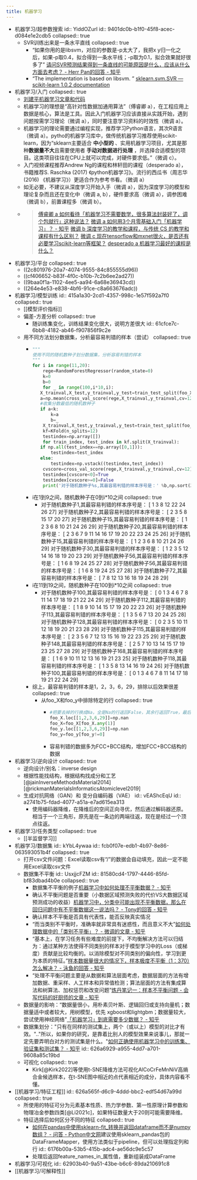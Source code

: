 ```yaml
---
title: 机器学习
---
```


- 机器学习/超参数搜索
  id:: YiddOZurl
  id:: 9401dc0b-b1f0-45f8-acec-d084e1e2cdb5
  collapsed:: true
	- SVR训练出来是一条水平直线
	  collapsed:: true
		- “如果你用的是libsvm，对应的参数是-p太大了，我把x y归一化之后，如果-p取0.4，拟合得到一条水平线；-p取为0.1，拟合效果就好很多了” [请问SVR预测结果得到一条直线的可能原因是什么，应该从什么方面去考虑？ - Herr Pan的回答 - 知乎](https://www.zhihu.com/question/46666133/answer/1607072357)
		- “The implementation is based on libsvm. ” [sklearn.svm.SVR — scikit-learn 1.0.2 documentation](https://scikit-learn.org/stable/modules/generated/sklearn.svm.SVR.html#sklearn.svm.SVR)
- 机器学习/入门
  collapsed:: true
	- [刘建平机器学习文章和代码](https://github.com/ljpzzz/machinelearning)
	- 机器学习的理想是“高针对性数据加通用算法”（傅睿卿 a），在工程应用上数据是核心，算法是工具。因此入门机器学习应该直接从实践开始，遇到问题按需学习理论（微调 a），同时要注意学习资料的时效性（微调 a）。
	- 机器学习的理论需要通过编程实现，推荐学习Python语言，其次R语言（微调 a）。pytho的机器学习库中，做传统机器学习推荐使用scikit-learn，因为“sklearn主要适合 **中小型的** 、实用机器学习项目，尤其是那种**数据量不大**且需要使用者 **手动对数据进行处理** ，并选择合适模型的项目。这类项目往往在CPU上就可以完成，对硬件要求低。”（微调 c）。
	- 入门视频课程推荐Andrew Ng的课程和林轩田的课程（desperado a），书籍推荐S. Raschka (2017) 《python机器学习》。流行的西瓜书（周志华 (2016) 《机器学习》）更适合作为参考书看。（微调 a）
	- 如无必要，不建议从深度学习开始入手（微调 a），因为深度学习的模型和理论复杂而且还在变化中（微调 a, b），硬件要求高（微调 a），调参困难（微调 b），前置课程多（微调 b）。
	- > [傅睿卿 a 如何看待「机器学习不需要数学，很多算法封装好了，调个包就行」这种说法？](https://www.zhihu.com/question/60064269/answer/172522358)
	  [微调 a 如何用3个月零基础入门「机器学习」？ - 知乎](https://zhuanlan.zhihu.com/p/29704017)
	  [微调 b 深度学习的教学和课程，与传统 CS 的教学和课程有什么区别？](https://www.zhihu.com/question/63883727/answer/225499427)
	  [微调 c 现在tensorflow和mxnet很火，是否还有必要学习scikit-learn等框架？](https://www.zhihu.com/question/53740695/answer/284428668)
	  [desperado a 机器学习最好的课程是什么？](https://www.zhihu.com/question/37031588/answer/71271829)
- 机器学习/平台
  collapsed:: true
	- ((2c801976-20a7-4074-9555-84c855555d96))
	- ((cf406652-b83f-4f0c-b10b-7c2b6ee2ad27))
	- ((9baa0f1a-1102-4ee5-aa94-6a68e36943cd))
	- ((264e4e53-e838-4bf6-91ce-c8a663676adc))
- 机器学习/模型训练
  id:: 415a1a30-2cd1-4357-998c-1e57f592a7f0
  collapsed:: true
	- [[模型评价指标]]
	- 偏差-方差分析
	  collapsed:: true
		- 随训练集变化，训练结果变化很大，说明方差很大
		  id:: 61cfce7c-6bb8-4182-ab46-f907856f9c2e
	- 用不同方法划分数据集，分析最容易判错的样本（尝试）
	  collapsed:: true
		- ``` python
		  """
		  使用不同的随机数种子划分数据集，分析容易判错的样本
		  """
		  for i in range(11,20):
		      rege=RandomForestRegressor(random_state=0)
		      k=0
		      b=0
		      for _ in range(100,i*10,i):
		     X_trainval,X_test,y_trainval,y_test=train_test_split(foo_X,foo_y,test_size=0.2,random_state=_)
		     a=np.mean(cross_val_score(rege,X_trainval,y_trainval,cv=12))
		     #收集分数最低的随机数种子
		     if a<k:
		         k=a
		         b=_
		      X_trainval,X_test,y_trainval,y_test=train_test_split(foo_X,foo_y,test_size=0.2,random_state=b)
		      kf=KFold(n_splits=12)
		      testindex=np.array([])
		      for train_index, test_index in kf.split(X_trainval):
		     if np.all(test_index==np.array([0,1])):
		         testindex=test_index
		     else:
		         testindex=np.vstack((testindex,test_index))
		      cvscore=cross_val_score(rege,X_trainval,y_trainval,cv=12)
		      testindex[cvscore<0]=True
		      testindex[cvscore>=0]=False
		      print('对于随机数种子%s,其最容易判错的样本序号是：' %b,np.sort(X_trainval[np.array(testindex[testindex>-1],dtype=bool)].index))
		  
		  ```
		- i在1到9之间，随机数种子在0到i*10之间
		  collapsed:: true
			- 对于随机数种子1,其最容易判错的样本序号是： [ 1  3  8 12 22 24 26 27]
			  对于随机数种子2,其最容易判错的样本序号是： [ 2  3  5  8 15 17 20 27]
			  对于随机数种子15,其最容易判错的样本序号是： [ 1  2  3  6  8 10 21 24 26 29]
			  对于随机数种子20,其最容易判错的样本序号是： [ 2  3  6  7  9 11 14 16 17 19 20 22 23 24 25 26]
			  对于随机数种子15,其最容易判错的样本序号是： [ 1  2  3  6  8 10 21 24 26 29]
			  对于随机数种子30,其最容易判错的样本序号是： [ 1  2  3  5 12 14 16 18 19 20 23 29]
			  对于随机数种子56,其最容易判错的样本序号是： [ 1  6  8 19 24 25 27 28]
			  对于随机数种子56,其最容易判错的样本序号是： [ 1  6  8 19 24 25 27 28]
			  对于随机数种子72,其最容易判错的样本序号是： [ 7  8 12 13 16 18 19 24 28 29]
		- i在11到19之间，随机数种子在100到i*10之间
		  collapsed:: true
			- 对于随机数种子100,其最容易判错的样本序号是： [ 0  1  3  4  6  7  8 11 14 17 18 19 21 22 24 29]
			  对于随机数种子112,其最容易判错的样本序号是： [ 1  8  9 10 14 15 17 19 20 22 23 26]
			  对于随机数种子113,其最容易判错的样本序号是： [ 1  3  5  6  7 13 20 24 25 28]
			  对于随机数种子128,其最容易判错的样本序号是： [ 0  2  3  5 10 11 12 18 19 20 21 23 28 29]
			  对于随机数种子115,其最容易判错的样本序号是： [ 2  3  5  6  7 12 13 15 16 19 22 23 25 29]
			  对于随机数种子148,其最容易判错的样本序号是： [ 2  5  7 10 13 14 15 17 19 23 25 27 28 29]
			  对于随机数种子168,其最容易判错的样本序号是： [ 1  6  9 10 11 12 13 16 19 21 23 25]
			  对于随机数种子118,其最容易判错的样本序号是： [ 1  3  5  8 13 14 16 19 24 26]
			  对于随机数种子100,其最容易判错的样本序号是： [ 0  1  3  4  6  7  8 11 14 17 18 19 21 22 24 29]
		- 综上，最容易判错的样本是1，2，3，6，29，排除以后效果很差
		  collapsed:: true
			- 从foo_X和foo_y中排除特定的行
			  collapsed:: true
				- ``` python
				  #把要去掉的行换成Na，全是Na的行返回False，其余行返回True，最后使用索引过滤
				  foo_X.loc[[1,2,3,6,29]]=np.nan
				  foo_X=foo_X[foo_X.any(1)]
				  foo_y.loc[[1,2,3,6,29]]=np.nan
				  foo_y=foo_y[foo_y!=0]
				  
				  ```
				- 容易判错的数据多为FCC+BCC结构，增加FCC+BCC结构的数据
- 机器学习/逆向设计
  collapsed:: true
	- 逆向设计/别名：inverse design
	- 根据性能找结构，根据结构找成分和工艺 [@jainInverseMethodsMaterial2014][@rickmanMaterialsInformaticsAtomiclevel2019]
	- 生成对抗网络（GAN）和 变分自编码器（VAE）
	  id:: vEAShcEqU
	  id:: a2741b75-fdad-4077-a51a-e7ad615ea313
		- 使用编码器降维，在降维后的空间正向寻优，然后通过解码器还原。相当于一个三角形，原先是在一条边的两端往返，现在是经过一个顶点往返。
- 机器学习/任务类型
  collapsed:: true
	- [[半监督学习]]
- 机器学习/数据集
  id:: kYbL4ywaa
  id:: fcb0f07e-edb1-4b97-8e86-063593051b4f
  collapsed:: true
	- 打开csv文件问题：Excel读取csv有“/”的数据会自动填充，因此一定不能用Excel读取csv文件
	- 数据集不平衡
	  id:: UsxjjcFZM
	  id:: 81580cd4-1797-4446-85fd-bf83dbad4b0e
	  collapsed:: true
		- 数据集不平衡的例子[机器学习中如何处理不平衡数据？ - 知乎](https://zhuanlan.zhihu.com/p/56960799)
		- 确认不平衡问题是否重要（小数据区域预测失败的代价VS大数据区域预测成功的收益）[机器学习中，分类中可能出现不平衡数据，那么在回归问题中有不平衡数据这一说法吗？ - Tony的回答 - 知乎](https://www.zhihu.com/question/356481912/answer/926804612)
		- 确认样本不平衡是否具有代表性，能否反映真实情况
		- “而当类别不平衡时，准确率就非常具有迷惑性，而且意义不大”[如何处理数据中的「类别不平衡」？ - 微调的文章 - 知乎](https://zhuanlan.zhihu.com/p/32940093)
		- “基本上，在学习任务有些难度的前提下，不均衡解决方法可以归结为：通过某种方法使得不同类别的样本对于模型学习中的Loss（或梯度）贡献是比较均衡的。以消除模型对不同类别的偏向性，学习到更为本质的特征。”[样本数据量很大的情况下，样本极度不平衡（1：370）怎么解决？ - 泳鱼的回答 - 知乎](https://www.zhihu.com/question/324187407/answer/2278200010)
		- “处理不平衡问题主要是从数据和算法层面考虑，数据层面的方法有增加数据、重采样、人工样本和异常值检测；算法层面的方法有集成算法和树算法、加权惩罚和改变问题”[炼丹笔记一：样本不平衡问题 - 会写代码的好厨师的文章 - 知乎](https://zhuanlan.zhihu.com/p/56882616)
	- 数据量的影响：“数据量很小，用朴素贝叶斯、逻辑回归或支持向量机；数据量适中或者较大，用树模型，优先 xgboost和lightgbm；数据量较大，尝试使用神经网络”[「机器学习」到底需要多少数据？ - 知乎](https://zhuanlan.zhihu.com/p/34523880)
	- 数据集划分："只有在同样的测试集上，两个（或以上）模型的对比才有效。".."所以，如果你的研究，是靠着比别人的模型效果来说事儿，那就一定先要弄明白对方的测试集是什么。"[如何正确使用机器学习中的训练集、验证集和测试集？ - 知乎](https://zhuanlan.zhihu.com/p/71961236)
	  id:: 626a6929-a955-4dd7-a701-9608a85c19bd
	- 可视化
	  collapsed:: true
		- Kirk[@Kirk2022]等使用t-SNE降维方法可视化AlCoCrFeMnNiV高熵合金候选样本，在t-SNE图中相近的点代表相近的成分，具体内容看不懂。
- [[机器学习/特征工程]]
  id:: 626a565f-d6c9-4ddd-bbc2-edf54d67a99d
  collapsed:: true
	- 所使用的特征可分为元素基本性质、热力学参数、第一性原理计算参数和物理冶金参数四类[@Li2021c]，如果特征数量大于20则可能需要降维。
	- 特征选择后如何区分不同的特征
	  collapsed:: true
		- [如何在pandas中使用sklearn-fit_转换并返回dataframe而不是numpy数组？ - 问答 - Python中文网](https://www.cnpython.com/qa/31782)建议使用sklearn_pandas包的DataFrameMapper，使用方法类似于pipeline，但可以处理指定列和行
		  id:: 6176b00a-53b5-415b-adc4-ae56dc9e5c57
		- 处理后返回feature_names_in_属性值，重新组装成DataFrame
- 机器学习/可视化
  id:: 62903b40-9a51-43be-b6c6-89da210691c8
- [[机器学习/可解释性]]